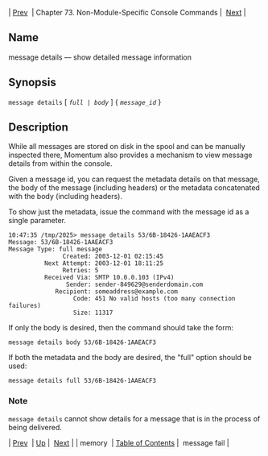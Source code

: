 | [Prev](console_commands.memory)  | Chapter 73. Non-Module-Specific Console Commands |  [Next](console_commands.message_fail) |

<a name="console_commands.message_details"></a>
## Name

message details — show detailed message information

## Synopsis

`message details` [ *`full | body`*         ] { *`message_id`* }

<a name="idp9231360"></a>
## Description

While all messages are stored on disk in the spool and can be manually inspected there, Momentum also provides a mechanism to view message details from within the console.

Given a message id, you can request the metadata details on that message, the body of the message (including headers) or the metadata concatenated with the body (including headers).

To show just the metadata, issue the command with the message id as a single parameter.

```
10:47:35 /tmp/2025> message details 53/6B-18426-1AAEACF3
Message: 53/6B-18426-1AAEACF3
Message Type: full message
               Created: 2003-12-01 02:15:45
          Next Attempt: 2003-12-01 18:11:25
               Retries: 5
          Received Via: SMTP 10.0.0.103 (IPv4)
                Sender: sender-849629@senderdomain.com
             Recipient: someaddress@example.com
                  Code: 451 No valid hosts (too many connection failures)
                  Size: 11317
```

If only the body is desired, then the command should take the form:

`message details body 53/6B-18426-1AAEACF3`

If both the metadata and the body are desired, the "full" option should be used:

`message details full 53/6B-18426-1AAEACF3`
### Note

`message details` cannot show details for a message that is in the process of being delivered.

| [Prev](console_commands.memory)  | [Up](console.cmds.ref) |  [Next](console_commands.message_fail) |
| memory  | [Table of Contents](index) |  message fail |


